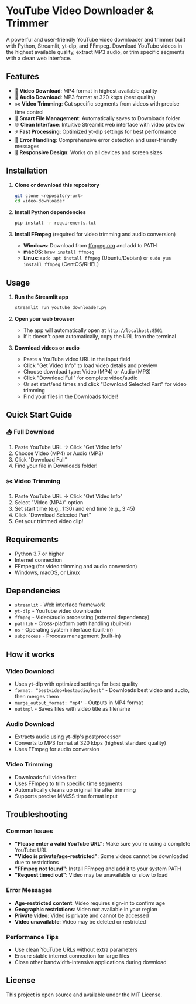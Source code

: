 # YouTube Video Downloader & Trimmer

A powerful and user-friendly YouTube video downloader and trimmer built with Python, Streamlit, yt-dlp, and FFmpeg. Download YouTube videos in the highest available quality, extract MP3 audio, or trim specific segments with a clean web interface.

## Features

- 🎥 **Video Download**: MP4 format in highest available quality
- 🎵 **Audio Download**: MP3 format at 320 kbps (best quality)
- ✂️ **Video Trimming**: Cut specific segments from videos with precise time control
- 📁 **Smart File Management**: Automatically saves to Downloads folder
- 🌐 **Clean Interface**: Intuitive Streamlit web interface with video preview
- ⚡ **Fast Processing**: Optimized yt-dlp settings for best performance
- 🔧 **Error Handling**: Comprehensive error detection and user-friendly messages
- 📱 **Responsive Design**: Works on all devices and screen sizes

## Installation

1. **Clone or download this repository**
   ```bash
   git clone <repository-url>
   cd video-downloader
   ```

2. **Install Python dependencies**
   ```bash
   pip install -r requirements.txt
   ```

3. **Install FFmpeg** (required for video trimming and audio conversion)
   - **Windows**: Download from [ffmpeg.org](https://ffmpeg.org/download.html) and add to PATH
   - **macOS**: `brew install ffmpeg`
   - **Linux**: `sudo apt install ffmpeg` (Ubuntu/Debian) or `sudo yum install ffmpeg` (CentOS/RHEL)

## Usage

1. **Run the Streamlit app**
   ```bash
   streamlit run youtube_downloader.py
   ```

2. **Open your web browser**
   - The app will automatically open at `http://localhost:8501`
   - If it doesn't open automatically, copy the URL from the terminal

3. **Download videos or audio**
   - Paste a YouTube video URL in the input field
   - Click "Get Video Info" to load video details and preview
   - Choose download type: Video (MP4) or Audio (MP3)
   - Click "Download Full" for complete video/audio
   - Or set start/end times and click "Download Selected Part" for video trimming
   - Find your files in the Downloads folder!

## Quick Start Guide

### 📥 Full Download
1. Paste YouTube URL → Click "Get Video Info"
2. Choose Video (MP4) or Audio (MP3)
3. Click "Download Full"
4. Find your file in Downloads folder!

### ✂️ Video Trimming
1. Paste YouTube URL → Click "Get Video Info"
2. Select "Video (MP4)" option
3. Set start time (e.g., 1:30) and end time (e.g., 3:45)
4. Click "Download Selected Part"
5. Get your trimmed video clip!

## Requirements

- Python 3.7 or higher
- Internet connection
- FFmpeg (for video trimming and audio conversion)
- Windows, macOS, or Linux

## Dependencies

- `streamlit` - Web interface framework
- `yt-dlp` - YouTube video downloader
- `ffmpeg` - Video/audio processing (external dependency)
- `pathlib` - Cross-platform path handling (built-in)
- `os` - Operating system interface (built-in)
- `subprocess` - Process management (built-in)

## How it works

### Video Download
- Uses yt-dlp with optimized settings for best quality
- `format: "bestvideo+bestaudio/best"` - Downloads best video and audio, then merges them
- `merge_output_format: "mp4"` - Outputs in MP4 format
- `outtmpl` - Saves files with video title as filename

### Audio Download
- Extracts audio using yt-dlp's postprocessor
- Converts to MP3 format at 320 kbps (highest standard quality)
- Uses FFmpeg for audio conversion

### Video Trimming
- Downloads full video first
- Uses FFmpeg to trim specific time segments
- Automatically cleans up original file after trimming
- Supports precise MM:SS time format input

## Troubleshooting

### Common Issues
- **"Please enter a valid YouTube URL"**: Make sure you're using a complete YouTube URL
- **"Video is private/age-restricted"**: Some videos cannot be downloaded due to restrictions
- **"FFmpeg not found"**: Install FFmpeg and add it to your system PATH
- **"Request timed out"**: Video may be unavailable or slow to load

### Error Messages
- **Age-restricted content**: Video requires sign-in to confirm age
- **Geographic restrictions**: Video not available in your region
- **Private video**: Video is private and cannot be accessed
- **Video unavailable**: Video may be deleted or restricted

### Performance Tips
- Use clean YouTube URLs without extra parameters
- Ensure stable internet connection for large files
- Close other bandwidth-intensive applications during download

## License

This project is open source and available under the MIT License.
